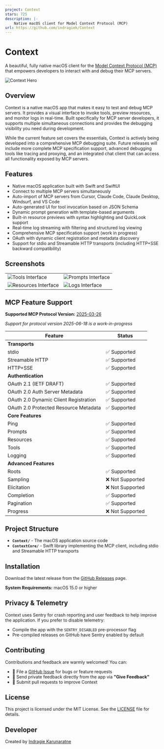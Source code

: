```yaml
---
project: Context
stars: 725
description: |-
    Native macOS client for Model Context Protocol (MCP)
url: https://github.com/indragiek/Context
---
```


# Context

A beautiful, fully native macOS client for the [Model Context Protocol (MCP)](https://modelcontextprotocol.io/introduction) that empowers developers to interact with and debug their MCP servers.

![Context Hero](./images/Hero.png)

## Overview

Context is a native macOS app that makes it easy to test and debug MCP servers. It provides a visual interface to invoke tools, preview resources, and monitor logs in real-time. Built specifically for MCP server developers, it supports multiple simultaneous connections and provides the debugging visibility you need during development.

While the current feature set covers the essentials, Context is actively being developed into a comprehensive MCP debugging suite. Future releases will include more complete MCP specification support, advanced debugging tools like tracing and proxying, and an integrated chat client that can access all functionality exposed by MCP servers.

## Features

* Native macOS application built with Swift and SwiftUI
* Connect to multiple MCP servers simultaneously
* Auto-import of MCP servers from Cursor, Claude Code, Claude Desktop, Windsurf, and VS Code
* Auto-generated UI for tool invocation based on JSON Schema
* Dynamic prompt generation with template-based arguments
* Built-in resource previews with syntax highlighting and QuickLook support
* Real-time log streaming with filtering and structured log viewing
* Comprehensive MCP specification support (work in progress)
* OAuth with dynamic client registration and metadata discovery
* Support for stdio and Streamable HTTP transports (including HTTP+SSE backward compatibility)

## Screenshots

<table>
  <tr>
    <td><img src="./images/Tools.png" alt="Tools Interface" /></td>
    <td><img src="./images/Prompts.png" alt="Prompts Interface" /></td>
  </tr>
  <tr>
    <td><img src="./images/Resources.png" alt="Resources Interface" /></td>
    <td><img src="./images/Logs.png" alt="Logs Interface" /></td>
  </tr>
</table>

## MCP Feature Support

**Supported MCP Protocol Version:** [2025-03-26](https://modelcontextprotocol.io/specification/2025-03-26)

_Support for protocol version 2025-06-18 is a work-in-progress_

| Feature | Status |
|---------|--------|
| **Transports** | |
| stdio | ✅ Supported |
| Streamable HTTP | ✅ Supported |
| HTTP+SSE | ✅ Supported |
| **Authentication** | |
| OAuth 2.1 (IETF DRAFT) | ✅ Supported |
| OAuth 2.0 Auth Server Metadata | ✅ Supported |
| OAuth 2.0 Dynamic Client Registration | ✅ Supported |
| OAuth 2.0 Protected Resource Metadata | ✅ Supported |
| **Core Features** | |
| Ping | ✅ Supported |
| Prompts | ✅ Supported |
| Resources | ✅ Supported |
| Tools | ✅ Supported |
| Logging | ✅ Supported |
| **Advanced Features** | |
| Roots | ✅ Supported |
| Sampling | ❌ Not Supported |
| Elicitation | ❌ Not Supported |
| Completion | ✅ Supported |
| Pagination | ✅ Supported |
| Progress | ❌ Not Supported |

## Project Structure

- **`Context/`** - The macOS application source code
- **`ContextCore/`** - Swift library implementing the MCP client, including stdio and Streamable HTTP transports

## Installation

Download the latest release from the [GitHub Releases](https://github.com/indragiek/Context/releases) page.

**System Requirements:** macOS 15.0 or higher

## Privacy & Telemetry

Context uses Sentry for crash reporting and user feedback to help improve the application. If you prefer to disable telemetry:

- Compile the app with the `SENTRY_DISABLED` pre-processor flag
- Pre-compiled releases on GitHub have Sentry enabled by default

## Contributing

Contributions and feedback are warmly welcomed! You can:

- 🐛 File a [GitHub Issue](https://github.com/indragiek/Context/issues) for bugs or feature requests
- 💬 Send private feedback directly from the app via **"Give Feedback"**
- 🔧 Submit pull requests to improve Context

## License

This project is licensed under the MIT License. See the [LICENSE](LICENSE) file for details.

## Developer

Created by [Indragie Karunaratne](mailto:i@indragie.com)

